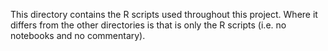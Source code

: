 This directory contains the R scripts used throughout this project. Where it differs from the other directories is that is only the R scripts (i.e. no notebooks and no commentary).
